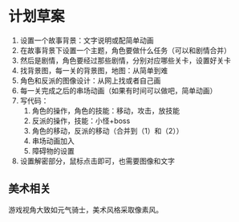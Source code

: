# 计划草案

1. 设置一个故事背景：文字说明或配简单动画
2. 在故事背景下设置一个主题，角色要做什么任务（可以和剧情合并）
3. 然后是剧情，角色要经过那些剧情，分别对应哪些关卡，设置好关卡
4. 找背景图，每一关的背景图，地图：从简单到难
5. 角色和反派的图像设计：从网上找或者自己画
6. 每一关完成之后的串场动画（如果有时间可以做吧，简单动画）
7. 写代码：
   1. 角色的操作，角色的技能：移动，攻击，放技能
   2. 反派的操作，技能：小怪+boss
   3. 角色的移动，反派的移动（合并到（1）和（2））
   4. 串场动画加入
   5. 障碍物的设置
8. 设置解密部分，鼠标点击即可，也需要图像和文字

## 美术相关

游戏视角大致如元气骑士，美术风格采取像素风。